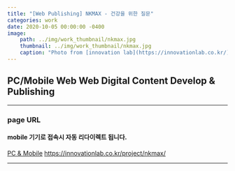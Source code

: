 ```yaml
---
title: "[Web Publishing] NKMAX - 건강을 위한 질문"
categories: work
date: 2020-10-05 00:00:00 -0400
image: 
    path: ../img/work_thumbnail/nkmax.jpg
    thumbnail: ../img/work_thumbnail/nkmax.jpg
    caption: "Photo from [innovation lab](https://innovationlab.co.kr/)"
---
```

<style>
.entry-feature-image{max-width: 500px;}
</style>

## PC/Mobile Web Web Digital Content Develop & Publishing

---

### page URL
#### mobile 기기로 접속시 자동 리다이렉트 됩니다.
[PC & Mobile](https://innovationlab.co.kr/project/nkmax/)
https://innovationlab.co.kr/project/nkmax/

---

